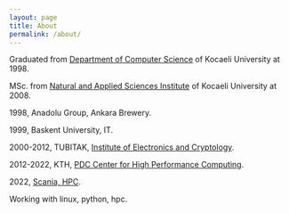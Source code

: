 ```yaml
---
layout: page
title: About
permalink: /about/
---
```


Graduated from [Department of Computer Science](http://bilgisayar.kocaeli.edu.tr/) of  Kocaeli University at 1998.

MSc. from [Natural and Applied Sciences Institute](http://fbe.kocaeli.edu.tr) of Kocaeli University at 2008.

1998, Anadolu Group, Ankara Brewery.

1999, Baskent University, IT.

2000-2012, TUBITAK, [Institute of Electronics and Cryptology](https://uekae.bilgem.tubitak.gov.tr/en).

2012-2022, KTH, [PDC Center for High Performance Computing](https://www.pdc.kth.se).

2022, [Scania, HPC](https://www.scania.com).

Working with linux, python, hpc. 
